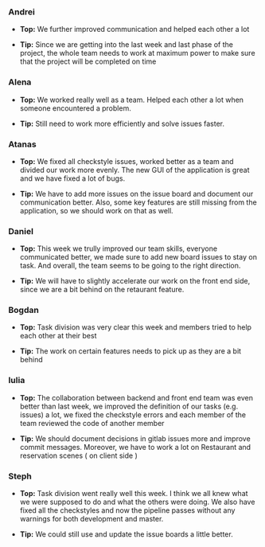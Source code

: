 ### Andrei
- **Top:** We further improved communication and helped each other a lot

- **Tip:** Since we are getting into the last week and last phase of the project, the whole team needs to work at maximum power to make sure that the project will be completed on time

### Alena
- **Top:** We worked really well as a team. Helped each other a lot when someone encountered a problem.

- **Tip:** Still need to work more efficiently and solve issues faster.

### Atanas
- **Top:** We fixed all checkstyle issues, worked better as a team and divided our work more evenly. The new GUI of the application is great and we have fixed a lot of bugs. 

- **Tip:** We have to add more issues on the issue board and document our communication better. Also, some key features are still missing from the application, so we should work on that as well.

### Daniel 
- **Top:** This week we trully improved our team skills, everyone communicated better, we made sure to add new board issues to stay on task. And overall, the team seems to be going to the right direction.

- **Tip:** We will have to slightly accelerate our work on the front end side, since we are a bit behind on the retaurant feature.

### Bogdan
- **Top:** Task division was very clear this week and members tried to help each other at their best

- **Tip:** The work on certain features needs to pick up as they are a bit behind

### Iulia
- **Top:** The collaboration between backend and front end team was even better than last week, we improved the definition of our tasks (e.g. issues) a lot, we fixed the checkstyle errors and each member of the team reviewed the code of another member 

- **Tip:** We should document decisions in gitlab issues more and improve commit messages. Moreover, we have to work a lot on Restaurant and reservation scenes ( on client side )

### Steph
- **Top:** Task division went really well this week. I think we all knew what we were supposed to do and what the others were doing. We also have fixed all the checkstyles and now the pipeline passes without any warnings for both development and master.

- **Tip:** We could still use and update the issue boards a little better.